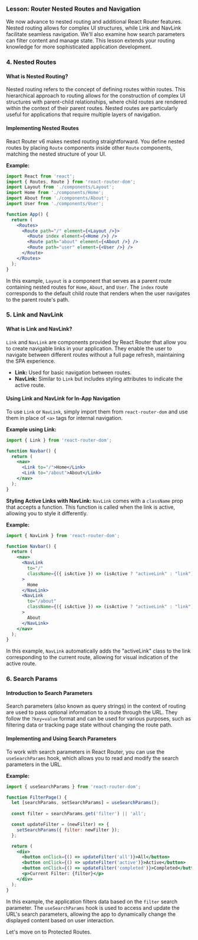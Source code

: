 ### Lesson: Router Nested Routes and Navigation

We now advance to nested routing and additional React Router features. Nested routing allows for complex UI structures, while Link and NavLink facilitate seamless navigation. We'll also examine how search parameters can filter content and manage state. This lesson extends your routing knowledge for more sophisticated application development.

### 4. Nested Routes

#### What is Nested Routing?
Nested routing refers to the concept of defining routes within routes. This hierarchical approach to routing allows for the construction of complex UI structures with parent-child relationships, where child routes are rendered within the context of their parent routes. Nested routes are particularly useful for applications that require multiple layers of navigation.

#### Implementing Nested Routes
React Router v6 makes nested routing straightforward. You define nested routes by placing `Route` components inside other `Route` components, matching the nested structure of your UI.

**Example:**
```jsx
import React from 'react';
import { Routes, Route } from 'react-router-dom';
import Layout from './components/Layout';
import Home from './components/Home';
import About from './components/About';
import User from './components/User';

function App() {
  return (
    <Routes>
      <Route path="/" element={<Layout />}>
        <Route index element={<Home />} />
        <Route path="about" element={<About />} />
        <Route path="user" element={<User />} />
      </Route>
    </Routes>
  );
}
```
In this example, `Layout` is a component that serves as a parent route containing nested routes for `Home`, `About`, and `User`. The `index` route corresponds to the default child route that renders when the user navigates to the parent route's path.

### 5. Link and NavLink

#### What is Link and NavLink?
`Link` and `NavLink` are components provided by React Router that allow you to create navigable links in your application. They enable the user to navigate between different routes without a full page refresh, maintaining the SPA experience.

- **Link:** Used for basic navigation between routes.
- **NavLink:** Similar to `Link` but includes styling attributes to indicate the active route.

#### Using Link and NavLink for In-App Navigation
To use `Link` or `NavLink`, simply import them from `react-router-dom` and use them in place of `<a>` tags for internal navigation.

**Example using Link:**
```jsx
import { Link } from 'react-router-dom';

function Navbar() {
  return (
    <nav>
      <Link to="/">Home</Link>
      <Link to="/about">About</Link>
    </nav>
  );
}
```
**Styling Active Links with NavLink:**
`NavLink` comes with a `className` prop that accepts a function. This function is called when the link is active, allowing you to style it differently.

**Example:**
```jsx
import { NavLink } from 'react-router-dom';

function Navbar() {
  return (
    <nav>
      <NavLink
        to="/"
        className={({ isActive }) => (isActive ? "activeLink" : "link")}
      >
        Home
      </NavLink>
      <NavLink
        to="/about"
        className={({ isActive }) => (isActive ? "activeLink" : "link")}
      >
        About
      </NavLink>
    </nav>
  );
}
```
In this example, `NavLink` automatically adds the "activeLink" class to the link corresponding to the current route, allowing for visual indication of the active route.

### 6. Search Params

#### Introduction to Search Parameters
Search parameters (also known as query strings) in the context of routing are used to pass optional information to a route through the URL. They follow the `?key=value` format and can be used for various purposes, such as filtering data or tracking page state without changing the route path.

#### Implementing and Using Search Parameters
To work with search parameters in React Router, you can use the `useSearchParams` hook, which allows you to read and modify the search parameters in the URL.

**Example:**
```jsx
import { useSearchParams } from 'react-router-dom';

function FilterPage() {
  let [searchParams, setSearchParams] = useSearchParams();
  
  const filter = searchParams.get('filter') || 'all';

  const updateFilter = (newFilter) => {
    setSearchParams({ filter: newFilter });
  };

  return (
    <div>
      <button onClick={() => updateFilter('all')}>All</button>
      <button onClick={() => updateFilter('active')}>Active</button>
      <button onClick={() => updateFilter('completed')}>Completed</button>
      <p>Current Filter: {filter}</p>
    </div>
  );
}
```
In this example, the application filters data based on the `filter` search parameter. The `useSearchParams` hook is used to access and update the URL's search parameters, allowing the app to dynamically change the displayed content based on user interaction.

Let's move on to Protected Routes. 